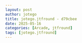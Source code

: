 ```yaml
---
layout: post
author: jotego
title: jotego.jtfround - d79cbee
date: 2025-05-16
categories: [Arcade, jtfround]
tags: [jotego.jtfround]
---
```


